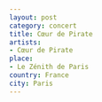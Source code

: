 ```yaml
---
layout: post
category: concert
title: Cœur de Pirate
artists: 
- Cœur de Pirate
place: 
- Le Zénith de Paris
country: France
city: Paris
---
```


